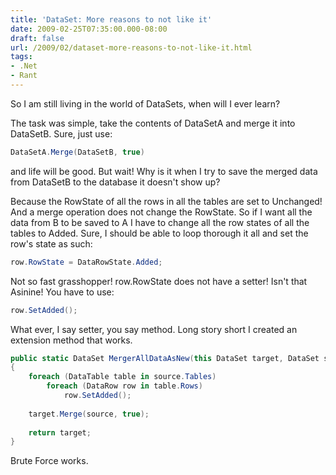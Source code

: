 ```yaml
---
title: 'DataSet: More reasons to not like it'
date: 2009-02-25T07:35:00.000-08:00
draft: false
url: /2009/02/dataset-more-reasons-to-not-like-it.html
tags: 
- .Net
- Rant
---
```


So I am still living in the world of DataSets, when will I ever learn?  
  
The task was simple, take the contents of DataSetA and merge it into DataSetB. Sure, just use:  

```csharp  
DataSetA.Merge(DataSetB, true)  
```
  
and life will be good. But wait! Why is it when I try to save the merged data from DataSetB to the database it doesn't show up?  
  
Because the RowState of all the rows in all the tables are set to Unchanged! And a merge operation does not change the RowState. So if I want all the data from B to be saved to A I have to change all the row states of all the tables to Added. Sure, I should be able to loop thorough it all and set the row's state as such:  
  
```csharp
row.RowState = DataRowState.Added;  
```
  
Not so fast grasshopper! row.RowState does not have a setter! Isn't that Asinine! You have to use:  
  
```csharp
row.SetAdded();  
```
  
What ever, I say setter, you say method. Long story short I created an extension method that works.  

```csharp  
public static DataSet MergerAllDataAsNew(this DataSet target, DataSet source)  
{  
    foreach (DataTable table in source.Tables)  
        foreach (DataRow row in table.Rows)  
            row.SetAdded();  
        
    target.Merge(source, true);  
    
    return target;  
}  
```

Brute Force works.